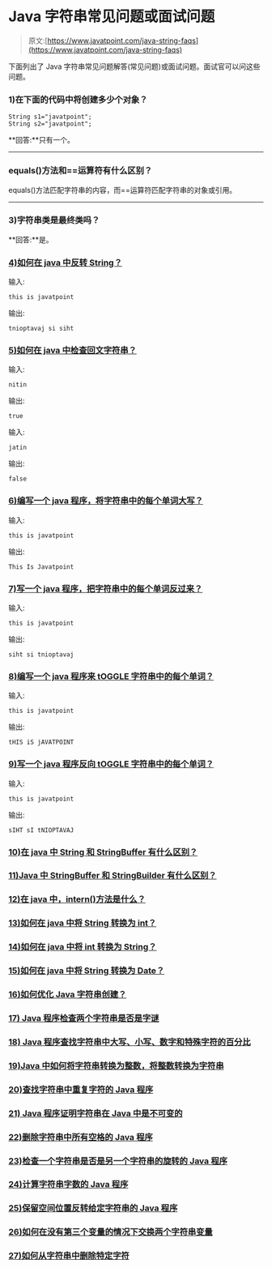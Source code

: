 # Java 字符串常见问题或面试问题

> 原文:[https://www.javatpoint.com/java-string-faqs](https://www.javatpoint.com/java-string-faqs)

下面列出了 Java 字符串常见问题解答(常见问题)或面试问题。面试官可以问这些问题。

### 1)在下面的代码中将创建多少个对象？

```
String s1="javatpoint";
String s2="javatpoint";

```

**回答:**只有一个。

* * *

### equals()方法和==运算符有什么区别？

equals()方法匹配字符串的内容，而==运算符匹配字符串的对象或引用。

* * *

### 3)字符串类是最终类吗？

**回答:**是。

### [4)如何在 java 中反转 String？](how-to-reverse-string-in-java)

输入:

```
this is javatpoint

```

输出:

```
tnioptavaj si siht

```

### [5)如何在 java 中检查回文字符串？](how-to-check-palindrome-string-in-java)

输入:

```
nitin

```

输出:

```
true

```

输入:

```
jatin

```

输出:

```
false

```

### [6)编写一个 java 程序，将字符串中的每个单词大写？](java-program-to-capitalize-each-word-in-string)

输入:

```
this is javatpoint

```

输出:

```
This Is Javatpoint

```

### [7)写一个 java 程序，把字符串中的每个单词反过来？](java-program-to-reverse-each-word-in-string)

输入:

```
this is javatpoint

```

输出:

```
siht si tnioptavaj

```

### [8)编写一个 java 程序来 tOGGLE 字符串中的每个单词？](java-program-to-toggle-each-word-in-string)

输入:

```
this is javatpoint

```

输出:

```
tHIS iS jAVATPOINT

```

### [9)写一个 java 程序反向 tOGGLE 字符串中的每个单词？](java-program-to-reverse-toggle-each-word-in-string)

输入:

```
this is javatpoint

```

输出:

```
sIHT sI tNIOPTAVAJ

```

### [10)在 java 中 String 和 StringBuffer 有什么区别？](difference-between-string-and-stringbuffer)

### [11)Java 中 StringBuffer 和 StringBuilder 有什么区别？](difference-between-stringbuffer-and-stringbuilder)

### [12)在 java 中，intern()方法是什么？](java-string-intern)

### [13)如何在 java 中将 String 转换为 int？](java-string-to-int)

### [14)如何在 java 中将 int 转换为 String？](java-int-to-string)

### [15)如何在 java 中将 String 转换为 Date？](java-string-to-date)

### [16)如何优化 Java 字符串创建？](how-to-optimize-java-string-creation)

### [17) Java 程序检查两个字符串是否是字谜](java-program-to-check-whether-two-strings-are-anagram-or-not)

### [18) Java 程序查找字符串中大写、小写、数字和特殊字符的百分比](java-program-to-find-percentage-of-uppercase-lowercase-digits-and-special-characters)

### [19)Java 中如何将字符串转换为整数，将整数转换为字符串](how-to-convert-string-to-integer-and-integer-to-string-in-java)

### [20)查找字符串中重复字符的 Java 程序](java-program-to-find-duplicate-characters-in-a-string)

### [21) Java 程序证明字符串在 Java 中是不可变的](java-program-to-prove-that-strings-are-immutable-in-java)

### [22)删除字符串中所有空格的 Java 程序](java-program-to-remove-all-white-spaces-from-a-string)

### [23)检查一个字符串是否是另一个字符串的旋转的 Java 程序](java-program-to-check-whether-one-string-is-a-rotation-of-another)

### [24)计算字符串字数的 Java 程序](java-program-to-count-the-number-of-words-in-a-string)

### [25)保留空间位置反转给定字符串的 Java 程序](java-program-to-reverse-a-string-preserving-the-position-of-space)

### [26)如何在没有第三个变量的情况下交换两个字符串变量](how-to-swap-two-string-variables-without-using-third-variable-in-java)

### [27)如何从字符串中删除特定字符](how-to-remove-a-particular-character-from-a-string)